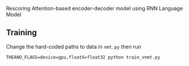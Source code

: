 Rescoring Attention-based encoder-decoder model using RNN Language Model

## Training
Change the hard-coded paths to data in `nmt.py` then run
```
THEANO_FLAGS=device=gpu,floatX=float32 python train_vnmt.py 
```
